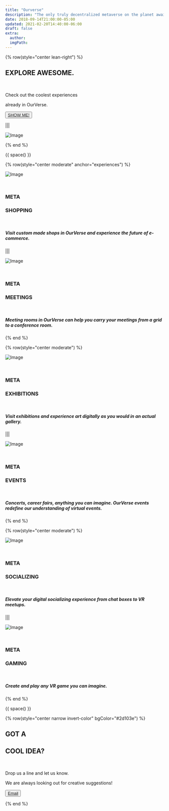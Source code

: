 ```yaml
---
title: "Ourverse"
description: "The only truly decentralized metaverse on the planet awaits you."
date: 2018-09-14T21:00:00-05:00
updated: 2021-02-20T14:40:00-06:00
draft: false
extra:
  author:
  imgPath:
---
```


{% row(style="center lean-right") %}

## EXPLORE **AWESOME.**

<br/>

Check out the coolest experiences

already in OurVerse.

<button>[SHOW ME!](/use-cases#experiences)</button>

|||

![Image](/images/OVAsset-33.jpg)

{% end %}

{{ space() }}

{% row(style="center moderate" anchor="experiences") %}

![Image](/images/OVAsset-27.jpg)

<br/>

### META

### **SHOPPING**

<br/>

##### Visit custom made shops in OurVerse and experience the future of e-commerce.

|||

![Image](/images/OVAsset-28.jpg)

<br/>

### META

### **MEETINGS**

<br/>

##### Meeting rooms in OurVerse can help you carry your meetings from a grid to a conference room.

{% end %}

{% row(style="center moderate") %}

![Image](/images/OVAsset-29.jpg)

<br/>

### META

### **EXHIBITIONS**

<br/>

##### Visit exhibitions and experience art digitally as you would in an actual gallery.

|||

![Image](/images/OVAsset-30.jpg)

<br/>

### META

### **EVENTS**

<br/>

##### Concerts, career fairs, anything you can imagine. OurVerse events redefine our understanding of virtual events.

{% end %}

{% row(style="center moderate") %}

![Image](/images/OVAsset-31.jpg)

<br/>

### META

### **SOCIALIZING**

<br/>

##### Elevate your digital socializing experience from chat boxes to VR meetups.

|||

![Image](/images/OVAsset-32.jpg)

<br/>

### META

### **GAMING**

<br/>

##### Create and play any VR game you can imagine.

{% end %}

{{ space() }}

{% row(style="center narrow invert-color" bgColor="#2d103e") %}

## GOT A

## **COOL IDEA?**

<br/>

Drop us a line and let us know.

We are always looking out for creative suggestions!

<button>[Email](/)</button>

{% end %}
